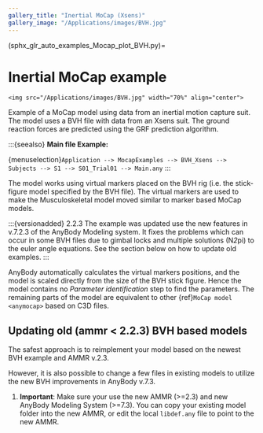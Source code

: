 ```yaml
---
gallery_title: "Inertial MoCap (Xsens)"
gallery_image: "/Applications/images/BVH.jpg"
---
```


(sphx_glr_auto_examples_Mocap_plot_BVH.py)=

# Inertial MoCap example

````{sidebar}
<img src="/Applications/images/BVH.jpg" width="70%" align="center">
````

Example of a MoCap model using data from an inertial motion capture suit.
The model uses a BVH file with data from an Xsens suit. The ground reaction
forces are predicted using the GRF prediction algorithm.



:::{seealso}
**Main file Example:**

{menuselection}`Application --> MocapExamples --> BVH_Xsens --> Subjects --> S1 --> S01_Trial01 --> Main.any`
:::

The model works using virtual markers placed on the BVH rig (i.e. the stick-figure
model specified by the BVH file). The virtual markers are used to make the
Musculoskeletal model moved similar to marker based MoCap models.

:::{versionadded} 2.2.3 The example was updated use the new features in v.7.2.3 of the AnyBody Modeling system. It fixes the problems which can occur in some BVH files due to gimbal locks and multiple solutions (N*2*pi) to the euler angle equations. See the section below on how to update old examples.
:::

AnyBody automatically calculates the virtual markers positions, and the model is scaled directly from
the size of the BVH stick figure. Hence the model contains no *Parameter identification* step to find the parameters.
The remaining parts of the model are equivalent to other {ref}`MoCap model <anymocap>`  based on C3D files.

## Updating old (ammr \< 2.2.3) BVH based models

The safest approach is to reimplement your model based on the newest BVH example and AMMR v.2.3.

However, it is also possible to change a few files in existing models to utilize the
new BVH improvements in AnyBody v.7.3.

1. **Important**: Make sure your use the new AMMR (>=2.3) and new AnyBody Modeling System (>=7.3).
   You can copy your existing model folder into the new AMMR, or edit the local `libdef.any` file to point to the new AMMR.
